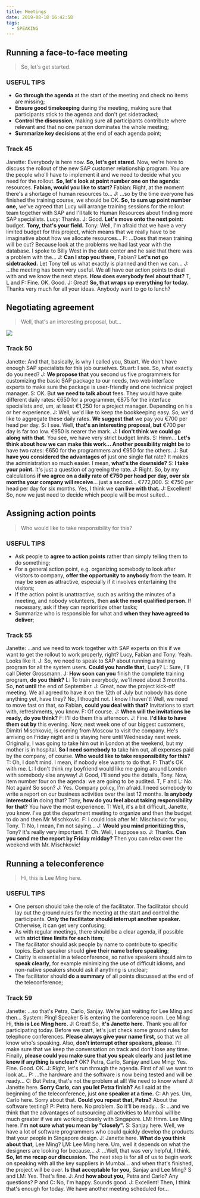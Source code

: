 ```yaml
---
title: Meetings
date: 2019-08-18 16:42:58
tags:
  - SPEAKING
---
```

## Running a face-to-face meeting
> So, let's get started.

### USEFUL TIPS
- **Go through the agenda** at the start of the meeting and check no items are missing;
- **Ensure good timekeeping** during the meeting, making sure that participants stick to the agenda and don't get sidetracked;
- **Control the discussion**, making sure all participants contribute where relevant and that no one person dominates the whole meeting;
- **Summarize key decisions** at the end of each agenda point;
<!--more-->

### Track 45
Janette: Everybody is here now. **So, let's get stared.** Now, we're here to discuss the rollout of the new SAP customer relationship program. You are the people who'll have to implement it and we need to decide what you need for the rollout. **So, let's look at point number one on the agenda:** resources. **Fabian, would you like to start?**
Fabian: Right, at the moment there's a shortage of human resources to...
J: ...so by the time everyone has finished the training course, we should be OK. **So, to sum up point number one,** we've agreed that Lucy will arrange training sessions for the rollout team together with SAP and I'll talk to Human Resources about finding more SAP specialists.
Lucy: Thanks.
J: Good. **Let's move onto the next point:** budget. **Tony, that's your field.**
Tony: Well, I'm afraid that we have a very limited budget for this project, which means that we really have to be imaginative about how we allocate resources...
F: ...Does that mean training will be cut? Because look at the problems we had last year with the database. I spoke to Billy West in the data center and he said that there was a problem with the...
J: **Can I stop you there,** Fabian? **Let's not go sidetracked.** Let Tony tell us what exactly is planned and then we can...
J: ...the meeting has been very useful. We all have our action points to deal with and we know the next steps. **How does everybody feel about that?**
T, L and F: Fine. OK. Good.
J: Great! **So, that wraps up everything for today.** Thanks very much for all your ideas. Anybody want to go to lunch?

## Negotiating agreement
> Well, that's an interesting proposal, but...

![](https://raw.githubusercontent.com/snlndod/mPOST/master/SPEAKING/01.jpg)
### Track 50
Janette: And that, basically, is why I called you, Stuart. We don't have enough SAP specialists for this job ourselves.
Stuart: I see. So, what exactly do you need?
J: **We propose that** you second us five programmers for customizing the basic SAP package to our needs, two web interface experts to make sure the package is user-friendly and one technical project manager.
S: OK. But **we need to talk about** fees. They would have quite different daily rates: €650 for a programmer, €875 for the interface specialists and, um, at least €1,250 for a project manager. Depending on his or her experience.
J: Well, we'd like to keep the bookkeeping easy. So, we'd like to aggregate these daily rates. **We suggest that** we pay you €700 per head per day.
S: I see. Well, **that's an interesting proposal, but** €700 per day is far too low. €950 is nearer the mark.
J: **I don't think we could go along with that.** You see, we have very strict budget limits.
S: Hmm... **Let's think about how we can make this work... Another possibility might be** to have two rates: €650 for the programmers and €950 for the others.
J: But **have you considered the advantages of** just one single flat rate? It makes the administration so much easier. I mean, **what's the downside?**
S: **I take your point.** It's just a question of agreeing the rate.
J: Right. So, by my calculations **if we agree on a daily rate of €750 per head per day, over six months your company will receive**... just a second... €772,000.
S: €750 per head per day for six months. Yes, I think we **can live with that.**
J: Excellent! So, now we just need to decide which people will be most suited...

## Assigning action points
> Who would like to take responsibility for this?

### USEFUL TIPS
- Ask people to **agree to action points** rather than simply telling them to do something;
- For a general action point, e.g. organizing somebody to look after visitors to company, **offer the opportunity to anybody** from the team. It may be seen as attractive, especially if it involves entertaining the visitors;
- If the action point is unattractive, such as writing the minutes of a meeting, and nobody volunteers, then **ask the most qualified person**. If necessary, ask if they can reprioritize other tasks;
- Summarize who is responsible for what and **when they have agreed to deliver**;

### Track 55
Janette: ...and we need to work together with SAP experts on this if we want to get the rollout to work properly, right?
Lucy, Fabian and Tony: Yeah. Looks like it.
J: So, we need to speak to SAP about running a training program for all the system users. **Could you handle that,** Lucy?
L: Sure, I'll call Dieter Grossmann.
J: **How soon can you** finish the complete training program, **do you think?**
L: To train everybody, we'll need about 3 months. So, **not until** the end of September.
J: Great, now the project kick-off meeting. We all agreed to have it on the 12th of July but nobody has done anything yet, have they? No, I thought not. I know I haven't! Well, we need to move fast on that, so Fabian, **could you deal with that?** Invitations to start with, refreshments, you know.
F: Of course.
J: **When will the invitations be ready, do you think?**
F: I'll do them this afternoon.
J: Fine. **I'd like to have them out by** this evening. Now, next week one of our biggest customers, Dimitri Mischkovic, is coming from Moscow to visit the company. He's arriving on Friday night and is staying here until Wednesday next week. Originally, I was going to take him out in London at the weekend, but my mother is in hospital. **So I need somebody to** take him out, all expenses paid by the company, of course. **Who would like to take responsibility for this?**
T: Oh, I don't mind. I mean, if nobody else wants to do that.
F: That's OK with me.
L: I don't think my boyfriend would like me going around London with somebody else anyway!
J: Good, I'll send you the details, Tony. Now, item number four on the agenda: we are going to be audited.
T, F and L: No. Not again! So soon?
J: Yes. Company policy, I'm afraid. I need somebody to write a report on our business activities over the last 12 months. **Is anybody interested in** doing that? Tony, **how do you feel about taking responsibility for that?** You have the most experience.
T: Well, it's a bit difficult, Janette, you know. I've got the department meeting to organize and then the budget to do and then Mr Mischkovic.
F: I could look after Mr. Mischkovic for you, Tony.
T: No, I mean, I'm not saying...
J: **Would you mind prioritizing this,** Tony? It's really very important.
T: Oh. Well, I suppose so.
J: Thanks. **Can you send me the report by Friday midday?** Then you can relax over the weekend with Mr. Mischkovic!

## Running a teleconference
> Hi, this is Lee Ming here.

### USEFUL TIPS
- One person should take the role of the facilitator. The facilitator should lay out the ground rules for the meeting at the start and control the participants. **Only the facilitator should interrupt another speaker.** Otherwise, it can get very confusing;
- As with regular meetings, there should be a clear agenda, if possible with **strict time limits for each item**;
- The facilitator should ask people by name to contribute to specific topics. Each speaker should **give their name before speaking**;
- Clarity is essential in a teleconference, so native speakers should aim to **speak clearly**, for example minimizing the use of difficult idioms, and non-native speakers should ask if anything is unclear;
- The facilitator should **do a summary** of all points discussed at the end of the teleconference;

### Track 59
Janette: ...so that's Petra, Carlo, Sanjay. We're just waiting for Lee Ming and then...
System: Ping! Speaker 5 is entering the conference room.
Lee Ming: Hi, **this is Lee Ming here.**
J: Great! So, **it's Janette here.** Thank you all for participating today. Before we start, let's just check some ground rules for telephone conferences. **Please always give your name first,** so that we all know who's speaking. Also, **don't interrupt other speakers, please.** I'll make sure that we keep the conversation on track and don't lose any time. Finally, **please could you make sure that you speak clearly** and **just let me know if anything is unclear?** OK?
Petra, Carlo, Sanjay and Lee Ming: Yes. Fine. Good. OK.
J: Right, let's run through the agenda. First of all we want to look at...
P: ...the hardware and the software is now being tested and will be ready...
C: But Petra, that's not the problem at all! We need to know when!
J: Janette here. **Sorry Carlo, can you let Petra finish?** As I said at the beginning of the teleconference, just **one speaker at a time.**
C: Ah yes. Um, Carlo here. Sorry about that. **Could you repeat that, Petra?** About the software testing?
P: Petra here. No problem. So it'll be ready...
S: ...and we think that the advantages of outsourcing all activities to Mumbai will be much greater if we are working closely with Singapore.
LM: Hmm. Lee Ming here. **I'm not sure what you mean by "closely".**
S: Sanjay here. Well, we have a lot of software programmers who could quickly develop the products that your people in Singapore design.
J: Janette here. **What do you think about that,** Lee Ming?
LM: Lee Ming here. Um, well it depends on what the designers are looking for because...
J: ...Well, that was very helpful, I think. **So, let me recap our discussion.** The next step is for all of us to begin work on speaking with all the key suppliers in Mumbai... and when that's finished, the project will be over. **Is that acceptable for you,** Sanjay and Lee Ming?
S and LM: Yes. That's fine.
J: And **how about you,** Petra and Carlo? Any questions?
P and C: No, I'm happy. Sounds good.
J: Excellent! Then, I think that's enough for today. We have another meeting scheduled for...

